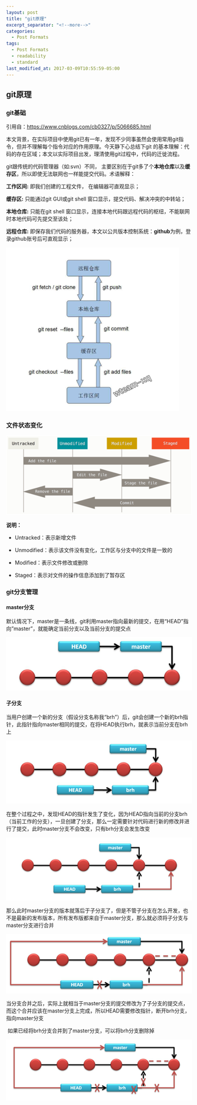 ```yaml
---
layout: post
title: "git原理"
excerpt_separator: "<!--more-->"
categories:
  - Post Formats
tags:
  - Post Formats
  - readability
  - standard
last_modified_at: 2017-03-09T10:55:59-05:00
---
```




## git原理

### git基础

引用自：https://www.cnblogs.com/cb0327/p/5066685.html

本文背景，在实际项目中使用git已有一年，发现不少同事虽然会使用常用git指令，但并不理解每个指令对应的作用原理。今天静下心总结下git 的基本理解：代码的存在区域；本文以实际项目出发，理清使用git过程中，代码的迁徙流程。

<!--more-->

git跟传统的代码管理器（如:svn）不同， 主要区别在于git多了个**本地仓库**以及**缓存区**，所以即使无法联网也一样能提交代码。术语解释：

**工作区间:** 即我们创建的工程文件， 在编辑器可直观显示；

**缓存区:** 只能通过git GUI或git shell 窗口显示，提交代码、解决冲突的中转站；

**本地仓库:** 只能在git shell 窗口显示，连接本地代码跟远程代码的枢纽，不能联网时本地代码可先提交至该处；

**远程仓库:** 即保存我们代码的服务器，本文以公共版本控制系统：**github**为例，登录github账号后可直观显示；

<img alt="Mobile home page" src="/img/image-20210220144431394.png?raw=true" />

### 文件状态变化

![image-20210220150650310](../img/image-20210220150650310.png)

**说明：**

* Untracked：表示新增文件

* Unmodified：表示该文件没有变化，工作区与分支中的文件是一致的

* Modified：表示文件修改或删除

* Staged：表示对文件的操作信息添加到了暂存区

### git分支管理

#### master分支

默认情况下，master是一条线，git利用master指向最新的提交，在用“HEAD”指向”master”，就能确定当前分支以及当前分支的提交点

![image-20210220145059956](../img/image-20210220145059956.png)

#### 子分支

当用户创建一个新的分支（假设分支名称我“brh”）后，git会创建一个新的brh指针，此指针指向master相同的提交，在将HEAD执行brh，就表示当前分支在brh上

![image-20210220145201887](../img/image-20210220145201887.png)

在整个过程之中，发现HEAD的指针发生了变化，因为HEAD指向当前的分支brh（当前工作的分支），一旦创建了分支，那么一定需要针对代码进行新的修改并进行了提交，此时master分支不会改变，只有brh分支会发生改变

![image-20210220145227479](../img/image-20210220145227479.png)

那么此时master分支的版本就落后于子分支了，但是不管子分支在怎么开发，也不是最新的发布版本，所有发布版都来自于master分支，那么就必须将子分支与master分支进行合并

![image-20210220145244636](../img/image-20210220145244636.png)

当分支合并之后，实际上就相当于master分支的提交修改为了子分支的提交点，而这个合并应该在master分支上完成，所以HEAD需要修改指针，断开brh分支，指向master分支

 

​     如果已经将brh分支合并到了master分支，可以将brh分支删除掉

![image-20210220145303422](../img/image-20210220145303422.png)
